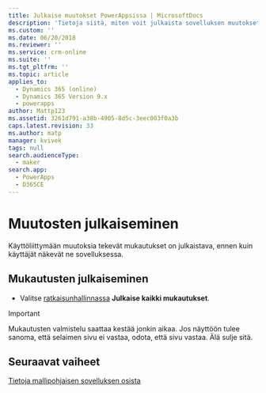 ```yaml
---
title: Julkaise muutokset PowerAppsissa | MicrosoftDocs
description: 'Tietoja siitä, miten voit julkaista sovelluksen muutokset'
ms.custom: ''
ms.date: 06/20/2018
ms.reviewer: ''
ms.service: crm-online
ms.suite: ''
ms.tgt_pltfrm: ''
ms.topic: article
applies_to:
  - Dynamics 365 (online)
  - Dynamics 365 Version 9.x
  - powerapps
author: Mattp123
ms.assetid: 3261d791-a38b-4905-8d5c-3eec003f0a3b
caps.latest.revision: 33
ms.author: matp
manager: kvivek
tags: null
search.audienceType:
  - maker
search.app:
  - PowerApps
  - D365CE
---
```

# <a name="publish-changes"></a>Muutosten julkaiseminen 

 Käyttöliittymään muutoksia tekevät mukautukset on julkaistava, ennen kuin käyttäjät näkevät ne sovelluksessa. 
 
## <a name="publish-your-customizations"></a>Mukautusten julkaiseminen

- Valitse [ratkaisunhallinnassa](../model-driven-apps/advanced-navigation.md#solution-explorer) **Julkaise kaikki mukautukset**.  
  
> [!IMPORTANT]
>  Mukautusten valmistelu saattaa kestää jonkin aikaa. Jos näyttöön tulee sanoma, että selaimen sivu ei vastaa, odota, että sivu vastaa. Älä sulje sitä.  

## <a name="next-steps"></a>Seuraavat vaiheet
[Tietoja mallipohjaisen sovelluksen osista](../model-driven-apps/model-driven-app-components.md)
